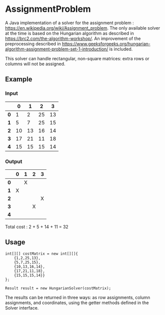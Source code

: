 # AssignmentProblem

A Java implementation of a solver for the assignment problem : https://en.wikipedia.org/wiki/Assignment_problem.
The only available solver at the time is based on the Hungarian algorithm as described in https://brc2.com/the-algorithm-workshop/.
An improvement of the preprocessing described in https://www.geeksforgeeks.org/hungarian-algorithm-assignment-problem-set-1-introduction/ is included.

This solver can handle rectangular, non-square matrices: extra rows or columns will not be assigned.

## Example
### Input 
|     |  0 |  1 |  2 |  3 |
|-----|----|----|----|----|
|**0**|  1 |  2 | 25 | 13 |
|**1**|  5 |  7 | 25 | 15 |
|**2**| 10 | 13 | 16 | 14 |
|**3**| 17 | 21 | 11 | 18 |
|**4**| 15 | 15 | 15 | 14 |

### Output
|     |  0 |  1 |  2 |  3 |
|-----|----|----|----|----|
|**0**|    |  X |    |    |
|**1**|  X |    |    |    |
|**2**|    |    |    |  X |
|**3**|    |    |  X |    |
|**4**|    |    |    |    |

Total cost : 2 + 5 + 14 + 11 = 32
## Usage
```
int[][] costMatrix = new int[][]{
	{1,2,25,13},
	{5,7,25,15},
	{10,13,16,14},
	{17,21,11,18},
	{15,15,15,14}}
};  

Result result = new HungarianSolver(costMatrix);
```
The results can be returned in three ways: as row assignments, column assignments, and coordinates, using the getter methods defined in the Solver interface.
